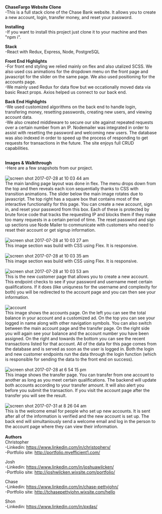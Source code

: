**ChaseFargo Website Clone**
<br />
-This is a full stack clone of the Chase Bank website. It allows you to create a new account, login, transfer money, and reset your password.
        
**Installing**
<br />
-If you want to install this project just clone it to your machine and then "npm i". 

**Stack**
<br />
-React with Redux, Express, Node, PostgreSQL
<br />

**Front End Highlights**
<br />
-For front end styling we relied mainly on flex and also utalized SCSS. We also used css animations for the dropdown menu on the front page and javascript for the slider on the same page. We also used positioning for the accounts page. <br />
-We mainly used Redux for data flow but we occationally moved data via basic React props. Axios helped us connect to our back end.
<br />

**Back End Highlights**
<br />
-We used customized algorithms on the back end to handle login, transfering money, resetting passwords, creating new users, and viewing account data. <br />
-We also created middleware to secure our site against repeated requests over a certain number from an IP. Nodemailer was integrated in order to assist with resetting the password and welcoming new users. The database was also indexed in order to speed up the process of responding to get requests for transactions in the future. The site enjoys full CRUD capabilities.
<br />
<br />

**Images & Walkthrough**
<br />
-Here are a few snapshots from our project.
<br />
<br />
![screen shot 2017-07-28 at 10 03 44 am](https://user-images.githubusercontent.com/24628445/28730509-b5af27f2-738d-11e7-8951-828a0cd9ff92.png) <br />
The main landing page layout was done in flex. The menu drops down from the top and then reveals each icon sequentially thanks to CSS with transition animations. The slider below the main image rotates due to javascript. The top right has a square box that contains most of the interactive functionality for this page. You can create a new account, sign in, and reset your password from this box. Each of these is protected by brute force code that tracks the requesting IP and blocks them if they make too many requests in a certain period of time. The reset password and sign up sections use Node Mailer to communicate with customers who need to reset their account or get signup information.
<br />
<br />
![screen shot 2017-07-28 at 10 03 27 am](https://user-images.githubusercontent.com/24628445/28730510-b5c4add4-738d-11e7-9694-bff71c99b41f.png) <br />
This image section was build with CSS using Flex. It is responsive.
<br />
<br />
![screen shot 2017-07-28 at 10 03 35 am](https://user-images.githubusercontent.com/24628445/28730512-b5c84dfe-738d-11e7-90d9-984d41daeb7a.png) <br />
This image section was build with CSS using Flex. It is responsive.
<br />
<br />
![screen shot 2017-07-28 at 10 03 53 am](https://user-images.githubusercontent.com/24628445/28730511-b5c4a262-738d-11e7-8b15-f4e82f41eff4.png) <br />
This is the new customer page that allows you to create a new account. This endpoint checks to see if your password and username meet certain qualifications. If it does (like uniquness for the username and complexity for both) you will be redirected to the account page and you can then see your information.
<br />
<br />
![account](https://user-images.githubusercontent.com/24628445/28782444-56000b34-75ca-11e7-95ff-028d6bff38ca.png) <br />
This image shows the accounts page. On the left you can see the total balance in your account and a customized ad. On the top you can see your logged in name along with other navigation symbols. You can also switch between the main account page and the transfer page. On the right side you will again see your balance and the account number you have been assigned. On the right and towards the bottom you can see the recent transactions listed for that account. All of the data for this page comes from the database and is served as soon as the user is logged in. Both the login and new customer endpoints run the data through the login function (which is responsible for sending the data to the front end on success).
<br />
<br />
![screen shot 2017-07-28 at 6 54 15 pm](https://user-images.githubusercontent.com/24628445/28740766-51d67ad0-73c6-11e7-99fd-9333309e2777.png) <br />
This image shows the transfer page. You can transfer from one account to another as long as you meet certain qualifications. The backend will update both accounts according to your transfer amount. It will also alert you before you submit the transaction. If you visit the account page after the transfer you will see the result.
<br />
<br />
![screen shot 2017-07-31 at 8 26 04 am](https://user-images.githubusercontent.com/24628445/28782422-47138f6a-75ca-11e7-98a8-63532558c153.png) <br />
This is the welcome email for people who set up new accounts. It is sent after all of the information is verified and the new account is set up. The back end will simultaniously send a welcome email and log in the person to the account page where they can view their information.
<br />
<br />
**Authors**
<br />
Christopher <br />
-Linkedin: https://www.linkedin.com/in/christopherv/ <br />
-Portfolio site: http://portfolio.myefficient1.com/

Josh <br />
-Linkedin: https://www.linkedin.com/in/joshuawilcken/ <br />
-Portfolio site: http://joshwilcken.wixsite.com/portfolio/ <br />

Chase <br />
-Linkedin: https://www.linkedin.com/in/chase-pettyjohn/ <br />
-Portfolio site: http://tchasepettyjohn.wixsite.com/hello <br />

Shon <br />
-Linkedin: https://www.linkedin.com/in/pxdas/ <br /> 
